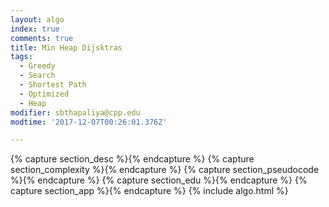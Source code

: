```yaml
---
layout: algo
index: true
comments: true
title: Min Heap Dijsktras
tags:
  - Greedy
  - Search
  - Shortest Path
  - Optimized
  - Heap
modifier: sbthapaliya@cpp.edu
modtime: '2017-12-07T00:26:01.376Z'

---
```

{% capture section_desc %}{% endcapture %}
{% capture section_complexity %}{% endcapture %}
{% capture section_pseudocode %}{% endcapture %}
{% capture section_edu %}{% endcapture %}
{% capture section_app %}{% endcapture %}
{% include algo.html %}